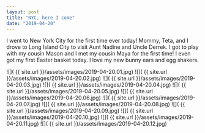 ```yaml
---
layout: post
title: "NYC, here I come"
date: "2019-04-20"
---
```


I went to New York City for the first time ever today! Mommy, Teta, and I drove to Long Island City to visit Aunt Nadine and Uncle Derrek. I got to play with my cousin Mason and I met my cousin Maya for the first time! I even got my first Easter basket today. I love my new bunny ears and egg shakers.

<span class="gallery">
  ![]( {{ site.url }}/assets/images/2019-04-20.01.jpg)
  ![]( {{ site.url }}/assets/images/2019-04-20.02.jpg)
  ![]( {{ site.url }}/assets/images/2019-04-20.03.jpg)
  ![]( {{ site.url }}/assets/images/2019-04-20.04.jpg)
  ![]( {{ site.url }}/assets/images/2019-04-20.05.jpg)
  ![]( {{ site.url }}/assets/images/2019-04-20.06.jpg)
  ![]( {{ site.url }}/assets/images/2019-04-20.07.jpg)
  ![]( {{ site.url }}/assets/images/2019-04-20.08.jpg)
  ![]( {{ site.url }}/assets/images/2019-04-20.09.jpg)
  ![]( {{ site.url }}/assets/images/2019-04-20.10.jpg)
  ![]( {{ site.url }}/assets/images/2019-04-20.11.jpg)
  ![]( {{ site.url }}/assets/images/2019-04-20.12.jpg)
</span>
